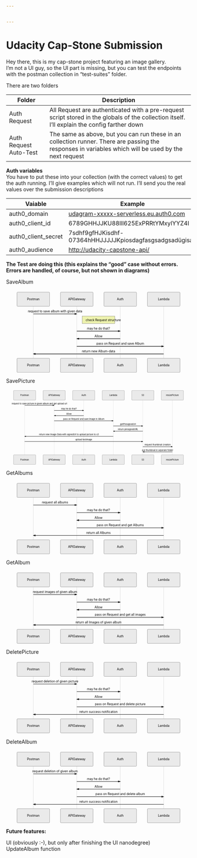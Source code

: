 ```yaml
---


---
```


<h1 id="udacity-cap-stone-submission">Udacity Cap-Stone Submission</h1>
<p>Hey there, this is my cap-stone project featuring an image gallery.<br>
I’m not a UI guy, so the UI part is missing, but you can test the endpoints with the postman collection in “test-suites” folder.</p>
<p>There are two folders</p>

<table>
<thead>
<tr>
<th>Folder</th>
<th>Description</th>
</tr>
</thead>
<tbody>
<tr>
<td>Auth Request</td>
<td>All Request are authenticated with a pre-request script stored in the globals of the collection itself. I’ll explain the config farther down</td>
</tr>
<tr>
<td>Auth Request Auto-Test</td>
<td>The same as above, but you can run these in an collection runner. There are passing the responses in variables which will be used by the next request</td>
</tr>
</tbody>
</table><p><strong>Auth variables</strong><br>
You have to put these into your collection (with the correct values) to get the auth running. I’ll give examples which will not run. I’ll send you the real values over the submission descriptions</p>

<table>
<thead>
<tr>
<th>Vaiable</th>
<th>Example</th>
</tr>
</thead>
<tbody>
<tr>
<td>auth0_domain</td>
<td><a href="http://udagram-xxxxx-serverless.eu.auth0.com">udagram-xxxxx-serverless.eu.auth0.com</a></td>
</tr>
<tr>
<td>auth0_client_id</td>
<td>6789GHHJJKU88lll625ExPRRtYMxylYYZ4I</td>
</tr>
<tr>
<td>auth0_client_secret</td>
<td>7sdhf9gfHJKisdhf-07364hHHJJJJJKpiosdagfasgsadgsadügisad</td>
</tr>
<tr>
<td>auth0_audience</td>
<td><a href="http://udacity-capstone-api/">http://udacity-capstone-api/</a></td>
</tr>
</tbody>
</table><p><strong>The Test are doing this (this explains the “good” case without errors. Errors are handled, of course, but not shown in diagrams)</strong></p>
<p>SaveAlbum</p>
<div class="mermaid"><svg xmlns="http://www.w3.org/2000/svg" id="mermaid-svg-yEDufKWngNYMqtVF" height="100%" width="100%" style="max-width:850px;" viewBox="-50 -10 850 380"><g></g><g><line id="actor130" x1="75" y1="5" x2="75" y2="369" class="actor-line" stroke-width="0.5px" stroke="#999"></line><rect x="0" y="0" fill="#eaeaea" stroke="#666" width="150" height="65" rx="3" ry="3" class="actor"></rect><text x="75" y="32.5" dominant-baseline="central" alignment-baseline="central" class="actor" style="text-anchor: middle;"><tspan x="75" dy="0">Postman</tspan></text></g><g><line id="actor131" x1="275" y1="5" x2="275" y2="369" class="actor-line" stroke-width="0.5px" stroke="#999"></line><rect x="200" y="0" fill="#eaeaea" stroke="#666" width="150" height="65" rx="3" ry="3" class="actor"></rect><text x="275" y="32.5" dominant-baseline="central" alignment-baseline="central" class="actor" style="text-anchor: middle;"><tspan x="275" dy="0">APIGateway</tspan></text></g><g><line id="actor132" x1="475" y1="5" x2="475" y2="369" class="actor-line" stroke-width="0.5px" stroke="#999"></line><rect x="400" y="0" fill="#eaeaea" stroke="#666" width="150" height="65" rx="3" ry="3" class="actor"></rect><text x="475" y="32.5" dominant-baseline="central" alignment-baseline="central" class="actor" style="text-anchor: middle;"><tspan x="475" dy="0">Auth</tspan></text></g><g><line id="actor133" x1="675" y1="5" x2="675" y2="369" class="actor-line" stroke-width="0.5px" stroke="#999"></line><rect x="600" y="0" fill="#eaeaea" stroke="#666" width="150" height="65" rx="3" ry="3" class="actor"></rect><text x="675" y="32.5" dominant-baseline="central" alignment-baseline="central" class="actor" style="text-anchor: middle;"><tspan x="675" dy="0">Lambda</tspan></text></g><defs><marker id="arrowhead" refX="5" refY="2" markerWidth="6" markerHeight="4" orient="auto"><path d="M 0,0 V 4 L6,2 Z"></path></marker></defs><defs><marker id="crosshead" markerWidth="15" markerHeight="8" orient="auto" refX="16" refY="4"><path fill="black" stroke="#000000" stroke-width="1px" d="M 9,2 V 6 L16,4 Z" style="stroke-dasharray: 0, 0;"></path><path fill="none" stroke="#000000" stroke-width="1px" d="M 0,1 L 6,7 M 6,1 L 0,7" style="stroke-dasharray: 0, 0;"></path></marker></defs><g><text x="175" y="93" class="messageText" style="text-anchor: middle;">request to save album with given data</text><line x1="75" y1="100" x2="275" y2="100" class="messageLine0" stroke-width="2" stroke="black" marker-end="url(#arrowhead)" style="fill: none;"></line></g><g><rect x="300" y="110" fill="#EDF2AE" stroke="#666" width="150" height="34" rx="0" ry="0" class="note"></rect><text x="296" y="134" fill="black" class="noteText"><tspan x="316" fill="black">check Request structure</tspan></text></g><g><text x="375" y="172" class="messageText" style="text-anchor: middle;">may he do that?</text><line x1="275" y1="179" x2="475" y2="179" class="messageLine0" stroke-width="2" stroke="black" marker-end="url(#arrowhead)" style="fill: none;"></line></g><g><text x="375" y="207" class="messageText" style="text-anchor: middle;">Allow</text><line x1="475" y1="214" x2="275" y2="214" class="messageLine0" stroke-width="2" stroke="black" marker-end="url(#arrowhead)" style="fill: none;"></line></g><g><text x="475" y="242" class="messageText" style="text-anchor: middle;">pass on Request and save Album</text><line x1="275" y1="249" x2="675" y2="249" class="messageLine0" stroke-width="2" stroke="black" marker-end="url(#arrowhead)" style="fill: none;"></line></g><g><text x="375" y="277" class="messageText" style="text-anchor: middle;">return new Album-data</text><line x1="675" y1="284" x2="75" y2="284" class="messageLine0" stroke-width="2" stroke="black" marker-end="url(#arrowhead)" style="fill: none;"></line></g><g><rect x="0" y="304" fill="#eaeaea" stroke="#666" width="150" height="65" rx="3" ry="3" class="actor"></rect><text x="75" y="336.5" dominant-baseline="central" alignment-baseline="central" class="actor" style="text-anchor: middle;"><tspan x="75" dy="0">Postman</tspan></text></g><g><rect x="200" y="304" fill="#eaeaea" stroke="#666" width="150" height="65" rx="3" ry="3" class="actor"></rect><text x="275" y="336.5" dominant-baseline="central" alignment-baseline="central" class="actor" style="text-anchor: middle;"><tspan x="275" dy="0">APIGateway</tspan></text></g><g><rect x="400" y="304" fill="#eaeaea" stroke="#666" width="150" height="65" rx="3" ry="3" class="actor"></rect><text x="475" y="336.5" dominant-baseline="central" alignment-baseline="central" class="actor" style="text-anchor: middle;"><tspan x="475" dy="0">Auth</tspan></text></g><g><rect x="600" y="304" fill="#eaeaea" stroke="#666" width="150" height="65" rx="3" ry="3" class="actor"></rect><text x="675" y="336.5" dominant-baseline="central" alignment-baseline="central" class="actor" style="text-anchor: middle;"><tspan x="675" dy="0">Lambda</tspan></text></g></svg></div>
<p>SavePicture</p>
<div class="mermaid"><svg xmlns="http://www.w3.org/2000/svg" id="mermaid-svg-Y2T7DxAeWORDV57i" height="100%" width="100%" style="max-width:1250px;" viewBox="-50 -10 1250 511"><g></g><g><line id="actor134" x1="75" y1="5" x2="75" y2="500" class="actor-line" stroke-width="0.5px" stroke="#999"></line><rect x="0" y="0" fill="#eaeaea" stroke="#666" width="150" height="65" rx="3" ry="3" class="actor"></rect><text x="75" y="32.5" dominant-baseline="central" alignment-baseline="central" class="actor" style="text-anchor: middle;"><tspan x="75" dy="0">Postman</tspan></text></g><g><line id="actor135" x1="275" y1="5" x2="275" y2="500" class="actor-line" stroke-width="0.5px" stroke="#999"></line><rect x="200" y="0" fill="#eaeaea" stroke="#666" width="150" height="65" rx="3" ry="3" class="actor"></rect><text x="275" y="32.5" dominant-baseline="central" alignment-baseline="central" class="actor" style="text-anchor: middle;"><tspan x="275" dy="0">APIGateway</tspan></text></g><g><line id="actor136" x1="475" y1="5" x2="475" y2="500" class="actor-line" stroke-width="0.5px" stroke="#999"></line><rect x="400" y="0" fill="#eaeaea" stroke="#666" width="150" height="65" rx="3" ry="3" class="actor"></rect><text x="475" y="32.5" dominant-baseline="central" alignment-baseline="central" class="actor" style="text-anchor: middle;"><tspan x="475" dy="0">Auth</tspan></text></g><g><line id="actor137" x1="675" y1="5" x2="675" y2="500" class="actor-line" stroke-width="0.5px" stroke="#999"></line><rect x="600" y="0" fill="#eaeaea" stroke="#666" width="150" height="65" rx="3" ry="3" class="actor"></rect><text x="675" y="32.5" dominant-baseline="central" alignment-baseline="central" class="actor" style="text-anchor: middle;"><tspan x="675" dy="0">Lambda</tspan></text></g><g><line id="actor138" x1="875" y1="5" x2="875" y2="500" class="actor-line" stroke-width="0.5px" stroke="#999"></line><rect x="800" y="0" fill="#eaeaea" stroke="#666" width="150" height="65" rx="3" ry="3" class="actor"></rect><text x="875" y="32.5" dominant-baseline="central" alignment-baseline="central" class="actor" style="text-anchor: middle;"><tspan x="875" dy="0">S3</tspan></text></g><g><line id="actor139" x1="1075" y1="5" x2="1075" y2="500" class="actor-line" stroke-width="0.5px" stroke="#999"></line><rect x="1000" y="0" fill="#eaeaea" stroke="#666" width="150" height="65" rx="3" ry="3" class="actor"></rect><text x="1075" y="32.5" dominant-baseline="central" alignment-baseline="central" class="actor" style="text-anchor: middle;"><tspan x="1075" dy="0">resizePicture</tspan></text></g><defs><marker id="arrowhead" refX="5" refY="2" markerWidth="6" markerHeight="4" orient="auto"><path d="M 0,0 V 4 L6,2 Z"></path></marker></defs><defs><marker id="crosshead" markerWidth="15" markerHeight="8" orient="auto" refX="16" refY="4"><path fill="black" stroke="#000000" stroke-width="1px" d="M 9,2 V 6 L16,4 Z" style="stroke-dasharray: 0, 0;"></path><path fill="none" stroke="#000000" stroke-width="1px" d="M 0,1 L 6,7 M 6,1 L 0,7" style="stroke-dasharray: 0, 0;"></path></marker></defs><g><text x="175" y="93" class="messageText" style="text-anchor: middle;">request to save picture in given album and get upload url</text><line x1="75" y1="100" x2="275" y2="100" class="messageLine0" stroke-width="2" stroke="black" marker-end="url(#arrowhead)" style="fill: none;"></line></g><g><text x="375" y="128" class="messageText" style="text-anchor: middle;">may he do that?</text><line x1="275" y1="135" x2="475" y2="135" class="messageLine0" stroke-width="2" stroke="black" marker-end="url(#arrowhead)" style="fill: none;"></line></g><g><text x="375" y="163" class="messageText" style="text-anchor: middle;">Allow</text><line x1="475" y1="170" x2="275" y2="170" class="messageLine0" stroke-width="2" stroke="black" marker-end="url(#arrowhead)" style="fill: none;"></line></g><g><text x="475" y="198" class="messageText" style="text-anchor: middle;">pass on Request and save Image in Album</text><line x1="275" y1="205" x2="675" y2="205" class="messageLine0" stroke-width="2" stroke="black" marker-end="url(#arrowhead)" style="fill: none;"></line></g><g><text x="775" y="233" class="messageText" style="text-anchor: middle;">getPresignedUrl</text><line x1="675" y1="240" x2="875" y2="240" class="messageLine0" stroke-width="2" stroke="black" marker-end="url(#arrowhead)" style="fill: none;"></line></g><g><text x="775" y="268" class="messageText" style="text-anchor: middle;">return presignedURL</text><line x1="875" y1="275" x2="675" y2="275" class="messageLine0" stroke-width="2" stroke="black" marker-end="url(#arrowhead)" style="fill: none;"></line></g><g><text x="375" y="303" class="messageText" style="text-anchor: middle;">return new Image-Data with signedUrl to upload picture to s3</text><line x1="675" y1="310" x2="75" y2="310" class="messageLine0" stroke-width="2" stroke="black" marker-end="url(#arrowhead)" style="fill: none;"></line></g><g><text x="475" y="338" class="messageText" style="text-anchor: middle;">upload testimage</text><line x1="75" y1="345" x2="875" y2="345" class="messageLine0" stroke-width="2" stroke="black" marker-end="url(#arrowhead)" style="fill: none;"></line></g><g><text x="975" y="373" class="messageText" style="text-anchor: middle;">request thumbnail creation</text><line x1="875" y1="380" x2="1075" y2="380" class="messageLine0" stroke-width="2" stroke="black" marker-end="url(#arrowhead)" style="fill: none;"></line></g><g><text x="975" y="408" class="messageText" style="text-anchor: middle;">put thumbnail in seperate folder</text><line x1="1075" y1="415" x2="875" y2="415" class="messageLine0" stroke-width="2" stroke="black" marker-end="url(#arrowhead)" style="fill: none;"></line></g><g><rect x="0" y="435" fill="#eaeaea" stroke="#666" width="150" height="65" rx="3" ry="3" class="actor"></rect><text x="75" y="467.5" dominant-baseline="central" alignment-baseline="central" class="actor" style="text-anchor: middle;"><tspan x="75" dy="0">Postman</tspan></text></g><g><rect x="200" y="435" fill="#eaeaea" stroke="#666" width="150" height="65" rx="3" ry="3" class="actor"></rect><text x="275" y="467.5" dominant-baseline="central" alignment-baseline="central" class="actor" style="text-anchor: middle;"><tspan x="275" dy="0">APIGateway</tspan></text></g><g><rect x="400" y="435" fill="#eaeaea" stroke="#666" width="150" height="65" rx="3" ry="3" class="actor"></rect><text x="475" y="467.5" dominant-baseline="central" alignment-baseline="central" class="actor" style="text-anchor: middle;"><tspan x="475" dy="0">Auth</tspan></text></g><g><rect x="600" y="435" fill="#eaeaea" stroke="#666" width="150" height="65" rx="3" ry="3" class="actor"></rect><text x="675" y="467.5" dominant-baseline="central" alignment-baseline="central" class="actor" style="text-anchor: middle;"><tspan x="675" dy="0">Lambda</tspan></text></g><g><rect x="800" y="435" fill="#eaeaea" stroke="#666" width="150" height="65" rx="3" ry="3" class="actor"></rect><text x="875" y="467.5" dominant-baseline="central" alignment-baseline="central" class="actor" style="text-anchor: middle;"><tspan x="875" dy="0">S3</tspan></text></g><g><rect x="1000" y="435" fill="#eaeaea" stroke="#666" width="150" height="65" rx="3" ry="3" class="actor"></rect><text x="1075" y="467.5" dominant-baseline="central" alignment-baseline="central" class="actor" style="text-anchor: middle;"><tspan x="1075" dy="0">resizePicture</tspan></text></g></svg></div>
<p>GetAlbums</p>
<div class="mermaid"><svg xmlns="http://www.w3.org/2000/svg" id="mermaid-svg-m1invNE5HAwrkfpw" height="100%" width="100%" style="max-width:850px;" viewBox="-50 -10 850 336"><g></g><g><line id="actor140" x1="75" y1="5" x2="75" y2="325" class="actor-line" stroke-width="0.5px" stroke="#999"></line><rect x="0" y="0" fill="#eaeaea" stroke="#666" width="150" height="65" rx="3" ry="3" class="actor"></rect><text x="75" y="32.5" dominant-baseline="central" alignment-baseline="central" class="actor" style="text-anchor: middle;"><tspan x="75" dy="0">Postman</tspan></text></g><g><line id="actor141" x1="275" y1="5" x2="275" y2="325" class="actor-line" stroke-width="0.5px" stroke="#999"></line><rect x="200" y="0" fill="#eaeaea" stroke="#666" width="150" height="65" rx="3" ry="3" class="actor"></rect><text x="275" y="32.5" dominant-baseline="central" alignment-baseline="central" class="actor" style="text-anchor: middle;"><tspan x="275" dy="0">APIGateway</tspan></text></g><g><line id="actor142" x1="475" y1="5" x2="475" y2="325" class="actor-line" stroke-width="0.5px" stroke="#999"></line><rect x="400" y="0" fill="#eaeaea" stroke="#666" width="150" height="65" rx="3" ry="3" class="actor"></rect><text x="475" y="32.5" dominant-baseline="central" alignment-baseline="central" class="actor" style="text-anchor: middle;"><tspan x="475" dy="0">Auth</tspan></text></g><g><line id="actor143" x1="675" y1="5" x2="675" y2="325" class="actor-line" stroke-width="0.5px" stroke="#999"></line><rect x="600" y="0" fill="#eaeaea" stroke="#666" width="150" height="65" rx="3" ry="3" class="actor"></rect><text x="675" y="32.5" dominant-baseline="central" alignment-baseline="central" class="actor" style="text-anchor: middle;"><tspan x="675" dy="0">Lambda</tspan></text></g><defs><marker id="arrowhead" refX="5" refY="2" markerWidth="6" markerHeight="4" orient="auto"><path d="M 0,0 V 4 L6,2 Z"></path></marker></defs><defs><marker id="crosshead" markerWidth="15" markerHeight="8" orient="auto" refX="16" refY="4"><path fill="black" stroke="#000000" stroke-width="1px" d="M 9,2 V 6 L16,4 Z" style="stroke-dasharray: 0, 0;"></path><path fill="none" stroke="#000000" stroke-width="1px" d="M 0,1 L 6,7 M 6,1 L 0,7" style="stroke-dasharray: 0, 0;"></path></marker></defs><g><text x="175" y="93" class="messageText" style="text-anchor: middle;">request all albums</text><line x1="75" y1="100" x2="275" y2="100" class="messageLine0" stroke-width="2" stroke="black" marker-end="url(#arrowhead)" style="fill: none;"></line></g><g><text x="375" y="128" class="messageText" style="text-anchor: middle;">may he do that?</text><line x1="275" y1="135" x2="475" y2="135" class="messageLine0" stroke-width="2" stroke="black" marker-end="url(#arrowhead)" style="fill: none;"></line></g><g><text x="375" y="163" class="messageText" style="text-anchor: middle;">Allow</text><line x1="475" y1="170" x2="275" y2="170" class="messageLine0" stroke-width="2" stroke="black" marker-end="url(#arrowhead)" style="fill: none;"></line></g><g><text x="475" y="198" class="messageText" style="text-anchor: middle;">pass on Request and get Albums</text><line x1="275" y1="205" x2="675" y2="205" class="messageLine0" stroke-width="2" stroke="black" marker-end="url(#arrowhead)" style="fill: none;"></line></g><g><text x="375" y="233" class="messageText" style="text-anchor: middle;">return all Albums</text><line x1="675" y1="240" x2="75" y2="240" class="messageLine0" stroke-width="2" stroke="black" marker-end="url(#arrowhead)" style="fill: none;"></line></g><g><rect x="0" y="260" fill="#eaeaea" stroke="#666" width="150" height="65" rx="3" ry="3" class="actor"></rect><text x="75" y="292.5" dominant-baseline="central" alignment-baseline="central" class="actor" style="text-anchor: middle;"><tspan x="75" dy="0">Postman</tspan></text></g><g><rect x="200" y="260" fill="#eaeaea" stroke="#666" width="150" height="65" rx="3" ry="3" class="actor"></rect><text x="275" y="292.5" dominant-baseline="central" alignment-baseline="central" class="actor" style="text-anchor: middle;"><tspan x="275" dy="0">APIGateway</tspan></text></g><g><rect x="400" y="260" fill="#eaeaea" stroke="#666" width="150" height="65" rx="3" ry="3" class="actor"></rect><text x="475" y="292.5" dominant-baseline="central" alignment-baseline="central" class="actor" style="text-anchor: middle;"><tspan x="475" dy="0">Auth</tspan></text></g><g><rect x="600" y="260" fill="#eaeaea" stroke="#666" width="150" height="65" rx="3" ry="3" class="actor"></rect><text x="675" y="292.5" dominant-baseline="central" alignment-baseline="central" class="actor" style="text-anchor: middle;"><tspan x="675" dy="0">Lambda</tspan></text></g></svg></div>
<p>GetAlbum</p>
<div class="mermaid"><svg xmlns="http://www.w3.org/2000/svg" id="mermaid-svg-0hUMRumgR3EPITs6" height="100%" width="100%" style="max-width:850px;" viewBox="-50 -10 850 336"><g></g><g><line id="actor144" x1="75" y1="5" x2="75" y2="325" class="actor-line" stroke-width="0.5px" stroke="#999"></line><rect x="0" y="0" fill="#eaeaea" stroke="#666" width="150" height="65" rx="3" ry="3" class="actor"></rect><text x="75" y="32.5" dominant-baseline="central" alignment-baseline="central" class="actor" style="text-anchor: middle;"><tspan x="75" dy="0">Postman</tspan></text></g><g><line id="actor145" x1="275" y1="5" x2="275" y2="325" class="actor-line" stroke-width="0.5px" stroke="#999"></line><rect x="200" y="0" fill="#eaeaea" stroke="#666" width="150" height="65" rx="3" ry="3" class="actor"></rect><text x="275" y="32.5" dominant-baseline="central" alignment-baseline="central" class="actor" style="text-anchor: middle;"><tspan x="275" dy="0">APIGateway</tspan></text></g><g><line id="actor146" x1="475" y1="5" x2="475" y2="325" class="actor-line" stroke-width="0.5px" stroke="#999"></line><rect x="400" y="0" fill="#eaeaea" stroke="#666" width="150" height="65" rx="3" ry="3" class="actor"></rect><text x="475" y="32.5" dominant-baseline="central" alignment-baseline="central" class="actor" style="text-anchor: middle;"><tspan x="475" dy="0">Auth</tspan></text></g><g><line id="actor147" x1="675" y1="5" x2="675" y2="325" class="actor-line" stroke-width="0.5px" stroke="#999"></line><rect x="600" y="0" fill="#eaeaea" stroke="#666" width="150" height="65" rx="3" ry="3" class="actor"></rect><text x="675" y="32.5" dominant-baseline="central" alignment-baseline="central" class="actor" style="text-anchor: middle;"><tspan x="675" dy="0">Lambda</tspan></text></g><defs><marker id="arrowhead" refX="5" refY="2" markerWidth="6" markerHeight="4" orient="auto"><path d="M 0,0 V 4 L6,2 Z"></path></marker></defs><defs><marker id="crosshead" markerWidth="15" markerHeight="8" orient="auto" refX="16" refY="4"><path fill="black" stroke="#000000" stroke-width="1px" d="M 9,2 V 6 L16,4 Z" style="stroke-dasharray: 0, 0;"></path><path fill="none" stroke="#000000" stroke-width="1px" d="M 0,1 L 6,7 M 6,1 L 0,7" style="stroke-dasharray: 0, 0;"></path></marker></defs><g><text x="175" y="93" class="messageText" style="text-anchor: middle;">request images of given album</text><line x1="75" y1="100" x2="275" y2="100" class="messageLine0" stroke-width="2" stroke="black" marker-end="url(#arrowhead)" style="fill: none;"></line></g><g><text x="375" y="128" class="messageText" style="text-anchor: middle;">may he do that?</text><line x1="275" y1="135" x2="475" y2="135" class="messageLine0" stroke-width="2" stroke="black" marker-end="url(#arrowhead)" style="fill: none;"></line></g><g><text x="375" y="163" class="messageText" style="text-anchor: middle;">Allow</text><line x1="475" y1="170" x2="275" y2="170" class="messageLine0" stroke-width="2" stroke="black" marker-end="url(#arrowhead)" style="fill: none;"></line></g><g><text x="475" y="198" class="messageText" style="text-anchor: middle;">pass on Request and get all images</text><line x1="275" y1="205" x2="675" y2="205" class="messageLine0" stroke-width="2" stroke="black" marker-end="url(#arrowhead)" style="fill: none;"></line></g><g><text x="375" y="233" class="messageText" style="text-anchor: middle;">return all Images of given album</text><line x1="675" y1="240" x2="75" y2="240" class="messageLine0" stroke-width="2" stroke="black" marker-end="url(#arrowhead)" style="fill: none;"></line></g><g><rect x="0" y="260" fill="#eaeaea" stroke="#666" width="150" height="65" rx="3" ry="3" class="actor"></rect><text x="75" y="292.5" dominant-baseline="central" alignment-baseline="central" class="actor" style="text-anchor: middle;"><tspan x="75" dy="0">Postman</tspan></text></g><g><rect x="200" y="260" fill="#eaeaea" stroke="#666" width="150" height="65" rx="3" ry="3" class="actor"></rect><text x="275" y="292.5" dominant-baseline="central" alignment-baseline="central" class="actor" style="text-anchor: middle;"><tspan x="275" dy="0">APIGateway</tspan></text></g><g><rect x="400" y="260" fill="#eaeaea" stroke="#666" width="150" height="65" rx="3" ry="3" class="actor"></rect><text x="475" y="292.5" dominant-baseline="central" alignment-baseline="central" class="actor" style="text-anchor: middle;"><tspan x="475" dy="0">Auth</tspan></text></g><g><rect x="600" y="260" fill="#eaeaea" stroke="#666" width="150" height="65" rx="3" ry="3" class="actor"></rect><text x="675" y="292.5" dominant-baseline="central" alignment-baseline="central" class="actor" style="text-anchor: middle;"><tspan x="675" dy="0">Lambda</tspan></text></g></svg></div>
<p>DeletePicture</p>
<div class="mermaid"><svg xmlns="http://www.w3.org/2000/svg" id="mermaid-svg-uWKtQDt2DtGD7s2k" height="100%" width="100%" style="max-width:850px;" viewBox="-50 -10 850 336"><g></g><g><line id="actor148" x1="75" y1="5" x2="75" y2="325" class="actor-line" stroke-width="0.5px" stroke="#999"></line><rect x="0" y="0" fill="#eaeaea" stroke="#666" width="150" height="65" rx="3" ry="3" class="actor"></rect><text x="75" y="32.5" dominant-baseline="central" alignment-baseline="central" class="actor" style="text-anchor: middle;"><tspan x="75" dy="0">Postman</tspan></text></g><g><line id="actor149" x1="275" y1="5" x2="275" y2="325" class="actor-line" stroke-width="0.5px" stroke="#999"></line><rect x="200" y="0" fill="#eaeaea" stroke="#666" width="150" height="65" rx="3" ry="3" class="actor"></rect><text x="275" y="32.5" dominant-baseline="central" alignment-baseline="central" class="actor" style="text-anchor: middle;"><tspan x="275" dy="0">APIGateway</tspan></text></g><g><line id="actor150" x1="475" y1="5" x2="475" y2="325" class="actor-line" stroke-width="0.5px" stroke="#999"></line><rect x="400" y="0" fill="#eaeaea" stroke="#666" width="150" height="65" rx="3" ry="3" class="actor"></rect><text x="475" y="32.5" dominant-baseline="central" alignment-baseline="central" class="actor" style="text-anchor: middle;"><tspan x="475" dy="0">Auth</tspan></text></g><g><line id="actor151" x1="675" y1="5" x2="675" y2="325" class="actor-line" stroke-width="0.5px" stroke="#999"></line><rect x="600" y="0" fill="#eaeaea" stroke="#666" width="150" height="65" rx="3" ry="3" class="actor"></rect><text x="675" y="32.5" dominant-baseline="central" alignment-baseline="central" class="actor" style="text-anchor: middle;"><tspan x="675" dy="0">Lambda</tspan></text></g><defs><marker id="arrowhead" refX="5" refY="2" markerWidth="6" markerHeight="4" orient="auto"><path d="M 0,0 V 4 L6,2 Z"></path></marker></defs><defs><marker id="crosshead" markerWidth="15" markerHeight="8" orient="auto" refX="16" refY="4"><path fill="black" stroke="#000000" stroke-width="1px" d="M 9,2 V 6 L16,4 Z" style="stroke-dasharray: 0, 0;"></path><path fill="none" stroke="#000000" stroke-width="1px" d="M 0,1 L 6,7 M 6,1 L 0,7" style="stroke-dasharray: 0, 0;"></path></marker></defs><g><text x="175" y="93" class="messageText" style="text-anchor: middle;">request deletion of given picture</text><line x1="75" y1="100" x2="275" y2="100" class="messageLine0" stroke-width="2" stroke="black" marker-end="url(#arrowhead)" style="fill: none;"></line></g><g><text x="375" y="128" class="messageText" style="text-anchor: middle;">may he do that?</text><line x1="275" y1="135" x2="475" y2="135" class="messageLine0" stroke-width="2" stroke="black" marker-end="url(#arrowhead)" style="fill: none;"></line></g><g><text x="375" y="163" class="messageText" style="text-anchor: middle;">Allow</text><line x1="475" y1="170" x2="275" y2="170" class="messageLine0" stroke-width="2" stroke="black" marker-end="url(#arrowhead)" style="fill: none;"></line></g><g><text x="475" y="198" class="messageText" style="text-anchor: middle;">pass on Request and delete picture</text><line x1="275" y1="205" x2="675" y2="205" class="messageLine0" stroke-width="2" stroke="black" marker-end="url(#arrowhead)" style="fill: none;"></line></g><g><text x="375" y="233" class="messageText" style="text-anchor: middle;">return success notification</text><line x1="675" y1="240" x2="75" y2="240" class="messageLine0" stroke-width="2" stroke="black" marker-end="url(#arrowhead)" style="fill: none;"></line></g><g><rect x="0" y="260" fill="#eaeaea" stroke="#666" width="150" height="65" rx="3" ry="3" class="actor"></rect><text x="75" y="292.5" dominant-baseline="central" alignment-baseline="central" class="actor" style="text-anchor: middle;"><tspan x="75" dy="0">Postman</tspan></text></g><g><rect x="200" y="260" fill="#eaeaea" stroke="#666" width="150" height="65" rx="3" ry="3" class="actor"></rect><text x="275" y="292.5" dominant-baseline="central" alignment-baseline="central" class="actor" style="text-anchor: middle;"><tspan x="275" dy="0">APIGateway</tspan></text></g><g><rect x="400" y="260" fill="#eaeaea" stroke="#666" width="150" height="65" rx="3" ry="3" class="actor"></rect><text x="475" y="292.5" dominant-baseline="central" alignment-baseline="central" class="actor" style="text-anchor: middle;"><tspan x="475" dy="0">Auth</tspan></text></g><g><rect x="600" y="260" fill="#eaeaea" stroke="#666" width="150" height="65" rx="3" ry="3" class="actor"></rect><text x="675" y="292.5" dominant-baseline="central" alignment-baseline="central" class="actor" style="text-anchor: middle;"><tspan x="675" dy="0">Lambda</tspan></text></g></svg></div>
<p>DeleteAlbum</p>
<div class="mermaid"><svg xmlns="http://www.w3.org/2000/svg" id="mermaid-svg-JsCuTgv2XajMApKG" height="100%" width="100%" style="max-width:850px;" viewBox="-50 -10 850 336"><g></g><g><line id="actor152" x1="75" y1="5" x2="75" y2="325" class="actor-line" stroke-width="0.5px" stroke="#999"></line><rect x="0" y="0" fill="#eaeaea" stroke="#666" width="150" height="65" rx="3" ry="3" class="actor"></rect><text x="75" y="32.5" dominant-baseline="central" alignment-baseline="central" class="actor" style="text-anchor: middle;"><tspan x="75" dy="0">Postman</tspan></text></g><g><line id="actor153" x1="275" y1="5" x2="275" y2="325" class="actor-line" stroke-width="0.5px" stroke="#999"></line><rect x="200" y="0" fill="#eaeaea" stroke="#666" width="150" height="65" rx="3" ry="3" class="actor"></rect><text x="275" y="32.5" dominant-baseline="central" alignment-baseline="central" class="actor" style="text-anchor: middle;"><tspan x="275" dy="0">APIGateway</tspan></text></g><g><line id="actor154" x1="475" y1="5" x2="475" y2="325" class="actor-line" stroke-width="0.5px" stroke="#999"></line><rect x="400" y="0" fill="#eaeaea" stroke="#666" width="150" height="65" rx="3" ry="3" class="actor"></rect><text x="475" y="32.5" dominant-baseline="central" alignment-baseline="central" class="actor" style="text-anchor: middle;"><tspan x="475" dy="0">Auth</tspan></text></g><g><line id="actor155" x1="675" y1="5" x2="675" y2="325" class="actor-line" stroke-width="0.5px" stroke="#999"></line><rect x="600" y="0" fill="#eaeaea" stroke="#666" width="150" height="65" rx="3" ry="3" class="actor"></rect><text x="675" y="32.5" dominant-baseline="central" alignment-baseline="central" class="actor" style="text-anchor: middle;"><tspan x="675" dy="0">Lambda</tspan></text></g><defs><marker id="arrowhead" refX="5" refY="2" markerWidth="6" markerHeight="4" orient="auto"><path d="M 0,0 V 4 L6,2 Z"></path></marker></defs><defs><marker id="crosshead" markerWidth="15" markerHeight="8" orient="auto" refX="16" refY="4"><path fill="black" stroke="#000000" stroke-width="1px" d="M 9,2 V 6 L16,4 Z" style="stroke-dasharray: 0, 0;"></path><path fill="none" stroke="#000000" stroke-width="1px" d="M 0,1 L 6,7 M 6,1 L 0,7" style="stroke-dasharray: 0, 0;"></path></marker></defs><g><text x="175" y="93" class="messageText" style="text-anchor: middle;">request deletion of given album</text><line x1="75" y1="100" x2="275" y2="100" class="messageLine0" stroke-width="2" stroke="black" marker-end="url(#arrowhead)" style="fill: none;"></line></g><g><text x="375" y="128" class="messageText" style="text-anchor: middle;">may he do that?</text><line x1="275" y1="135" x2="475" y2="135" class="messageLine0" stroke-width="2" stroke="black" marker-end="url(#arrowhead)" style="fill: none;"></line></g><g><text x="375" y="163" class="messageText" style="text-anchor: middle;">Allow</text><line x1="475" y1="170" x2="275" y2="170" class="messageLine0" stroke-width="2" stroke="black" marker-end="url(#arrowhead)" style="fill: none;"></line></g><g><text x="475" y="198" class="messageText" style="text-anchor: middle;">pass on Request and delete album</text><line x1="275" y1="205" x2="675" y2="205" class="messageLine0" stroke-width="2" stroke="black" marker-end="url(#arrowhead)" style="fill: none;"></line></g><g><text x="375" y="233" class="messageText" style="text-anchor: middle;">return success notification</text><line x1="675" y1="240" x2="75" y2="240" class="messageLine0" stroke-width="2" stroke="black" marker-end="url(#arrowhead)" style="fill: none;"></line></g><g><rect x="0" y="260" fill="#eaeaea" stroke="#666" width="150" height="65" rx="3" ry="3" class="actor"></rect><text x="75" y="292.5" dominant-baseline="central" alignment-baseline="central" class="actor" style="text-anchor: middle;"><tspan x="75" dy="0">Postman</tspan></text></g><g><rect x="200" y="260" fill="#eaeaea" stroke="#666" width="150" height="65" rx="3" ry="3" class="actor"></rect><text x="275" y="292.5" dominant-baseline="central" alignment-baseline="central" class="actor" style="text-anchor: middle;"><tspan x="275" dy="0">APIGateway</tspan></text></g><g><rect x="400" y="260" fill="#eaeaea" stroke="#666" width="150" height="65" rx="3" ry="3" class="actor"></rect><text x="475" y="292.5" dominant-baseline="central" alignment-baseline="central" class="actor" style="text-anchor: middle;"><tspan x="475" dy="0">Auth</tspan></text></g><g><rect x="600" y="260" fill="#eaeaea" stroke="#666" width="150" height="65" rx="3" ry="3" class="actor"></rect><text x="675" y="292.5" dominant-baseline="central" alignment-baseline="central" class="actor" style="text-anchor: middle;"><tspan x="675" dy="0">Lambda</tspan></text></g></svg></div>
<p><strong>Future features:</strong></p>
<p>UI (obviously :-), but only after finishing the UI nanodegree)<br>
UpdateAlbum function</p>


